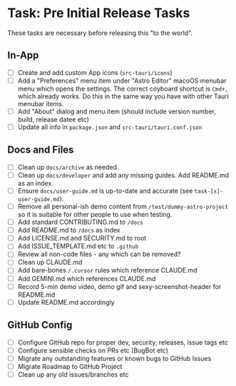 # Task: Pre Initial Release Tasks

These tasks are necessary before releasing this "to the world".

## In-App

- [ ] Create and add custom App icons (`src-tauri/icons`)
- [ ] Add a "Preferences" menu item under "Astro Editor" macoOS menubar menu which opens the settings. The correct coyboard shortcut is `Cmd+,` which already works. Do this in the same way you have with other Tauri menubar items.
- [ ] Add "About" dialog and menu item (should include version number, build, release datee etc)
- [ ] Update all info in `package.json` and `src-tauri/tauri.conf.json`

## Docs and Files

- [ ] Clean up `docs/archive` as needed
- [ ] Clean up `docs/developer` and add any missing guides. Add README.md as an index.
- [ ] Ensure `docs/user-guide.md` is up-to-date and accurate (see `task-[x]-user-guide.md`).
- [ ] Remove all personal-ish demo content from `/test/dummy-astro-project` so it is suitable for other people to use when testing.
- [ ] Add standard CONTRIBUTING.md to `/docs`
- [ ] Add README.md to `/docs` as index
- [ ] Add LICENSE.md and SECURITY.md to root
- [ ] Add ISSUE_TEMPLATE.md etc to `.github`
- [ ] Review all non-code files - any which can be removed?
- [ ] Clean up CLAUDE.md
- [ ] Add bare-bones `/.cursor` rules which reference CLAUDE.md
- [ ] Add GEMINI.md which references CLAUDE.md
- [ ] Record 5-min demo video, demo gif and sexy-screenshot-header for README.md
- [ ] Update README.md accordingly

## GitHub Config

- [ ] Configure GitHub repo for proper dev, security, releases, issue tags etc
- [ ] Configure sensible checks on PRs etc (BugBot etc)
- [ ] Migrate any outstanding features or known bugs to GitHub Issues
- [ ] Migrate Roadmap to GitHub Project
- [ ] Clean up any old issues/branches etc
